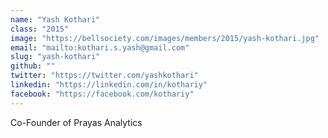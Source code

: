 ```yaml
---
name: "Yash Kothari"
class: "2015"
image: "https://bellsociety.com/images/members/2015/yash-kothari.jpg"
email: "mailto:kothari.s.yash@gmail.com"
slug: "yash-kothari"
github: ""
twitter: "https://twitter.com/yashkothari"
linkedin: "https://linkedin.com/in/kothariy"
facebook: "https://facebook.com/kothariy"
---
```

Co-Founder of Prayas Analytics